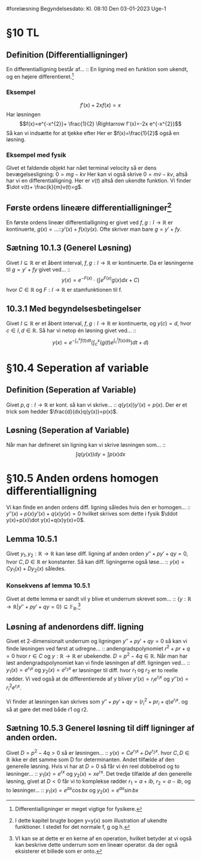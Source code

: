 #forelæsning 
Begyndelsesdato: Kl. 08:10  Den 03-01-2023   Uge-1
# §10 TL
## Definition (Differentialligninger)
En differentialligning består af... :: En ligning med en funktion som ukendt, og en højere differentieret.[^1]

### Eksempel
$$f'(x)+2xf(x)=x$$
Har løsningen $$f(x)=e^{-x^{2}}+ \frac{1}{2} \Rightarrow f'(x)=-2x e^{-x^{2}}$$
Så kan vi indsætte for at tjekke efter
Her er $f(x)=\frac{1}{2}$ også en løsning.
### Eksempel med fysik
GIvet et faldende objekt har nået terminal velocity så er dens bevægelsesligning: $0=mg-kv$ Her kan vi også skrive $0=m \dot v-kv$, altså har vi en differentialligning.
Her er $v(t)$ altså den ukendte funktion.
Vi finder $\dot v(t)+ \frac{k}{m}v(t)=g$.

## Første ordens lineære differentialligninger[^2]
En første ordens lineær differentialligning er givet ved $f,g:I \to \mathbb{R}$ er kontinuerte, $g(x)=...$::$y'(x)+f(x)y(x)$. Ofte skriver man bare $g=y'+fy$.

## Sætning 10.1.3 (Generel Løsning)
Givet $I \subseteq \mathbb{R}$ er et åbent interval, $f,g:I \to \mathbb{R}$ er kontinuerte. Da er løsningerne til $g=y'+fy$ givet ved... :: $$y(x)=e^{-F(x)}\cdot \left(\int_{}^{} e^{F(x)}g(x)dx+C\right)$$ hvor $C \in \mathbb{R}$ og $F:I \to \mathbb{R}$ er stamfunktionen til f.

## 10.3.1 Med begyndelsesbetingelser
Givet $I \subseteq \mathbb{R}$ er et åbent interval, $f,g:I \to \mathbb{R}$ er kontinuerte, og $y(c)=d$, hvor $c \in I,d \in \mathbb{R}$. Så har vi netop én løsning givet ved... :: $$y(x)=e^{-\int_{c}^{x}f(t)dt}\left(\int_{c}^{x}\left(g\left(t\right)e^{\int_{c}^{t}f(s)ds}\right)dt+d \right) $$
# §10.4 Seperation af variable
## Definition (Seperation af Variable)
Givet $p,q: I \to \mathbb{R}$ er kont. så kan vi skrive... :: $q(y(x))y'(x)=p(x)$. Der er et trick som hedder $\frac{d}{dx}q(y(x))=p(x)$.
## Løsning (Seperation af Variable)
Når man har defineret sin ligning kan vi skrive løsningen som... :: $$\int_{}^{} q(y(x))dy=\int_{}^{} p(x)dx$$
# §10.5 Anden ordens homogen differentialligning
Vi kan finde en anden ordens diff. ligning således hvis den er homogen... :: $y''(x)+p(x)y'(x)+q(x)y(x)=0$ hvilket skrives som dette i fysik $\ddot y(x)+p(x)\dot y(x)+q(x)y(x)=0$.
## Lemma 10.5.1
Givet $y_{1},y_{2}: \mathbb{R}\to \mathbb{R}$ kan løse diff. ligning af anden orden $y''+py'+qy=0$, hvor $C,D \in \mathbb{R}$ er konstanter. Så kan diff. ligningerne også løse... :: $y(x)=Cy_{1}(x)+Dy_{2}(x)$ således.
### Konsekvens af lemma 10.5.1
Givet at dette lemma er sandt vil y blive et underrum skrevet som... :: $\{y:\mathbb{R}\to \mathbb{R}|y''+py'+qy=0 \} \subseteq \mathbb{F_{R}}$.[^3]
## Løsning af andenordens diff. ligning
Givet et 2-dimensionalt underrum og ligningen $y''+py'+qy=0$ så kan vi finde løsningen ved først at udregne... :: andengradspolynomiet $r^{2}+pr+q=0$ hvor $r \in C$ og $y: \mathbb{R}\to \mathbb{R}$ er ubekendte. $D=p^{2}-4q \in \mathbb{R}$.
Når man har løst andengradspolynomiet kan vi finde løsningen af diff. ligningen ved... :: $y_{1}(x)=e^{r_{1}x}\text{ og }y_{2}(x)=e^{r_{2}x}$ er løsninger til diff. hvor $r_{1}\text{ og }r_{2}$ er to reelle rødder. Vi ved også at de differentierede af y bliver $y'(x)=r_{i}e^{r_{i}x}$ og $y''(x)=r_{i}^{2}e^{r_{i}x}$.

Vi finder at løsningen kan skrives som $y''+py'+qy=(r_{i}^{2}+pr_{i}+q)e^{r_{i}x}$. og så at gøre det med både r1 og r2.
## Sætning 10.5.3 Generel løsning til diff ligninger af anden orden.
Givet $D=p^{2}-4q>0$ så er løsningen... :: $y(x)=Ce^{r_{1}x}+De^{r_{2}x}$. hvor $C,D \in \mathbb{R}$ ikke er det samme som D for determinanten.
Andet tilfælde af den generelle løsning. Hvis vi har at $D=0$ så får vi én reel dobbelrod og to løsninger... :: $y_{1}(x)=e^{rx}$ og $y_{2}(x)=xe^{rx}$.
Det tredje tilfælde af den generelle løsning, givet at $D<0$ får vi to komplekse rødder $r_{1}=a+ib$, $r_{2}=a-ib$, og to løsninger... :: $y_{1}(x)=e^{ax}\cos{bx}$ og $y_{2}(x)=e^{ax}\sin{bx}$




[^1]: Differentialligninger er meget vigtige for fysikere.
[^2]: I dette kapitel brugte bogen y=y(x) som illustration af ukendte funktioner. I stedet for det normale f, g og h.
[^3]: VI kan se at dette er en kerne af en operation, hvilket betyder at vi også kan beskrive dette underrum som en lineær operator. da der også eksisterer et billede som er onto.